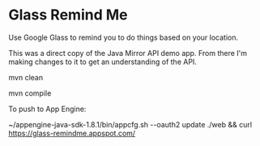 Glass Remind Me
========================

Use Google Glass to remind you to do things based on your location.

This was a direct copy of the Java Mirror API demo app.  From there
I'm making changes to it to get an understanding of the API.

mvn clean

mvn compile

To push to App Engine:

~/appengine-java-sdk-1.8.1/bin/appcfg.sh --oauth2 update ./web && curl https://glass-remindme.appspot.com/



